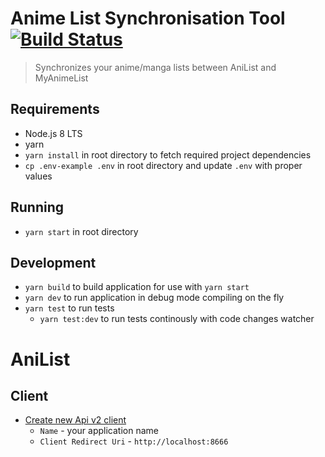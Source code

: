 # Anime List Synchronisation Tool [![Build Status](https://travis-ci.org/kacpak/anime-list-sync-tool.svg?branch=master)](https://travis-ci.org/kacpak/anime-list-sync-tool)
> Synchronizes your anime/manga lists between AniList and MyAnimeList

## Requirements
* Node.js 8 LTS
* yarn
* `yarn install` in root directory to fetch required project dependencies
* `cp .env-example .env` in root directory and update `.env` with proper values

## Running
* `yarn start` in root directory

## Development
* `yarn build` to build application for use with `yarn start`
* `yarn dev` to run application in debug mode compiling on the fly
* `yarn test` to run tests
    * `yarn test:dev` to run tests continously with code changes watcher

# AniList
## Client
* [Create new Api v2 client](https://anilist.co/settings/developer/v2/client/new)
    * `Name` - your application name
    * `Client Redirect Uri` - `http://localhost:8666`